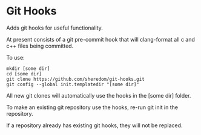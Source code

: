 # Git Hooks #

Adds git hooks for useful functionality.

At present consists of a git pre-commit hook that will clang-format all c and 
c++ files being committed.

To use:

    mkdir [some dir]
    cd [some dir]
    git clone https://github.com/sheredom/git-hooks.git
    git config --global init.templatedir "[some dir]"

All new git clones will automatically use the hooks in the [some dir] folder.

To make an existing git repository use the hooks, re-run git init in the 
repository.

If a repository already has existing git hooks, they will not be replaced.